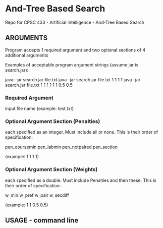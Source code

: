 # And-Tree Based Search
Repo for CPSC 433 - Artificial Intelligence - And-Tree Based Search

## ARGUMENTS

Program accepts 1 required argument and two optional sections of 4 additional arguments 

Examples of acceptable program argument strings (assume jar is search.jar):

java -jar search.jar file.txt
java -jar search.jar file.txt 1 1 1 1
java -jar search.jar file.txt 1 1 1 1 1 1 0.5 0.5

### Required Argument

input file name (example: test.txt)

### Optional Argument Section (Penalties)

each specified as an integer. Must include all or none. This is their order of specification:

pen_coursemin 
pen_labmin 
pen_notpaired 
pen_section

(example: 1 1 1 1)

### Optional Argument Section (Weights)

each specified as a double. Must include Penalties and then these. This is their order of specification:

w_min 
w_pref 
w_pair 
w_secdiff

(example: 1 1 0.5 0.5)



## USAGE - command line

<jar name> <argmuents>
